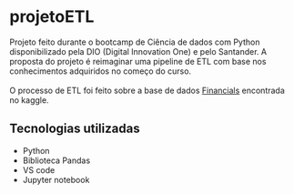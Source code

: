 # projetoETL
Projeto feito durante o bootcamp de Ciência de dados com Python disponibilizado pela DIO (Digital Innovation One) e pelo Santander.
A proposta do projeto é reimaginar uma pipeline de ETL com base nos conhecimentos adquiridos no começo do curso.
<br><br>
O processo de ETL foi feito sobre a base de dados [Financials](https://www.kaggle.com/datasets/atharvaarya25/financials) encontrada no kaggle.

## Tecnologias utilizadas
- Python
- Biblioteca Pandas
- VS code
- Jupyter notebook
